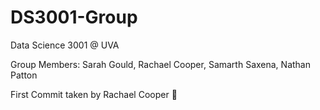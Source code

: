 # DS3001-Group
Data Science 3001 @ UVA

Group Members: Sarah Gould, Rachael Cooper, Samarth Saxena, Nathan Patton

First Commit taken by Rachael Cooper 😤
